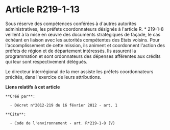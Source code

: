 # Article R219-1-13

Sous réserve des compétences conférées à d'autres autorités administratives, les préfets coordonnateurs désignés à l'article
R. * 219-1-8 veillent à la mise en œuvre des documents stratégiques de façade, le cas échéant en liaison avec les autorités
compétentes des Etats voisins. Pour l'accomplissement de cette mission, ils animent et coordonnent l'action des préfets de
région et de département intéressés. Ils assurent la programmation et sont ordonnateurs des dépenses afférentes aux crédits
qui leur sont respectivement délégués.

Le directeur interrégional de la mer assiste les préfets coordonnateurs précités, dans l'exercice de leurs attributions.

**Liens relatifs à cet article**

	**Créé par**:

	  - Décret n°2012-219 du 16 février 2012 - art. 1

	**Cite**:

	  - Code de l'environnement - art. R*219-1-8 (V)
